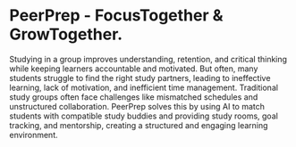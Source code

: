 # PeerPrep - FocusTogether & GrowTogether.
Studying in a group improves understanding, retention, and critical thinking while keeping learners accountable and motivated.
But often,  many students struggle to find the right study partners, leading to ineffective learning, lack of motivation, and inefficient time management. Traditional study groups often face challenges like mismatched schedules and unstructured collaboration.
PeerPrep solves this by using AI to match students with compatible study buddies and providing study rooms, goal tracking, and mentorship, creating a structured and engaging learning environment.

